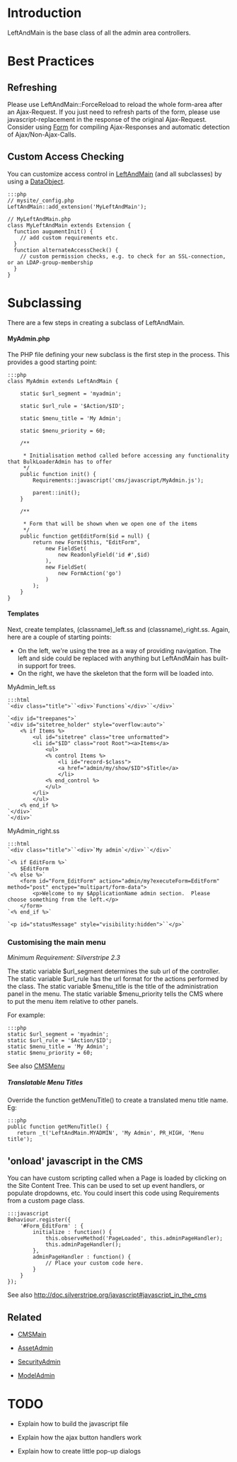 # Introduction

LeftAndMain is the base class of all the admin area controllers.  

# Best Practices

## Refreshing

Please use LeftAndMain::ForceReload to reload the whole form-area after an Ajax-Request. If you just need to refresh
parts of the form, please use javascript-replacement in the response of the original Ajax-Request. Consider using
[Form](http://api.silverstripe.org/trunk/forms/core/Form.html) for  compiling Ajax-Responses and automatic detection of
Ajax/Non-Ajax-Calls.
## Custom Access Checking

You can customize access control in [LeftAndMain](http://api.silverstripe.org/trunk/cms/core/LeftAndMain.html) (and all
subclasses) by using a [DataObject](http://api.silverstripe.org/trunk/sapphire/model/DataObject.html).

	:::php
	// mysite/_config.php
	LeftAndMain::add_extension('MyLeftAndMain');
	
	// MyLeftAndMain.php
	class MyLeftAndMain extends Extension {
	  function augumentInit() {
	    // add custom requirements etc.
	  }
	  function alternateAccessCheck() {
	    // custom permission checks, e.g. to check for an SSL-connection, or an LDAP-group-membership
	  }
	}


# Subclassing

There are a few steps in creating a subclass of LeftAndMain.

#### MyAdmin.php

The PHP file defining your new subclass is the first step in the process.  This provides a good starting point:

	:::php
	class MyAdmin extends LeftAndMain {
	
		static $url_segment = 'myadmin';
	
		static $url_rule = '$Action/$ID';
	
		static $menu_title = 'My Admin';
	
		static $menu_priority = 60;
	
		/**

		 * Initialisation method called before accessing any functionality that BulkLoaderAdmin has to offer
		 */
		public function init() {
			Requirements::javascript('cms/javascript/MyAdmin.js');
			
			parent::init();
		}
	
		/**

		 * Form that will be shown when we open one of the items
		 */	 
		public function getEditForm($id = null) {
			return new Form($this, "EditForm",
				new FieldSet(
					new ReadonlyField('id #',$id)
				),
				new FieldSet(
					new FormAction('go')
				)
			);
		}
	}


#### Templates

Next, create templates, (classname)_left.ss and (classname)_right.ss.  Again, here are a couple of starting points:

 * On the left, we're using the tree as a way of providing navigation.  The left and side could be replaced with
anything but LeftAndMain has built-in support for trees.
 * On the right, we have the skeleton that the form will be loaded into.

MyAdmin_left.ss

	:::html
	`<div class="title">``<div>`Functions`</div>``</div>`
	
	`<div id="treepanes">`
	`<div id="sitetree_holder" style="overflow:auto">`
		<% if Items %>
			<ul id="sitetree" class="tree unformatted">
			<li id="$ID" class="root Root"><a>Items</a>
				<ul>
				<% control Items %>
					<li id="record-$class">
					<a href="admin/my/show/$ID">$Title</a>
					</li>
				<% end_control %>
				</ul>
			</li>
			</ul>
		<% end_if %>
	`</div>`
	`</div>`


MyAdmin_right.ss

	:::html
	`<div class="title">``<div>`My admin`</div>``</div>`
	
	`<% if EditForm %>`
		$EditForm
	`<% else %>`
		<form id="Form_EditForm" action="admin/my?executeForm=EditForm" method="post" enctype="multipart/form-data">
			<p>Welcome to my $ApplicationName admin section.  Please choose something from the left.</p>
		</form>
	`<% end_if %>`
	
	`<p id="statusMessage" style="visibility:hidden">``</p>`



### Customising the main menu

*Minimum Requirement: Silverstripe 2.3*

The static variable $url_segment determines the sub url of the controller.
The static variable $url_rule has the url format for the actions performed by the class.
The static variable $menu_title is the title of the administration panel in the menu.
The static variable $menu_priority tells the CMS where to put the menu item relative to other panels.

For example:

	:::php
	static $url_segment = 'myadmin';
	static $url_rule = '$Action/$ID';
	static $menu_title = 'My Admin';
	static $menu_priority = 60;


See also [CMSMenu](CMSMenu)

##### Translatable Menu Titles

Override the function getMenuTitle() to create a translated menu title name. Eg:

	:::php
	public function getMenuTitle() {
	   return _t('LeftAndMain.MYADMIN', 'My Admin', PR_HIGH, 'Menu title');



## 'onload' javascript in the CMS

You can have custom scripting called when a Page is loaded by clicking on the Site Content Tree.
This can be used to set up event handlers, or populate dropdowns, etc.
You could insert this code using Requirements from a custom page class.

	:::javascript
	Behaviour.register({
		'#Form_EditForm' : {
			initialize : function() {
				this.observeMethod('PageLoaded', this.adminPageHandler);
				this.adminPageHandler();
			},
			adminPageHandler : function() {
				// Place your custom code here.
			}
		}
	});
	


See also http://doc.silverstripe.org/javascript#javascript_in_the_cms

## Related


*  [CMSMain](CMSMain)

*  [AssetAdmin](AssetAdmin)

*  [SecurityAdmin](SecurityAdmin)

*  [ModelAdmin](ModelAdmin) 

# TODO

*  Explain how to build the javascript file

*  Explain how the ajax button handlers work

*  Explain how to create little pop-up dialogs
